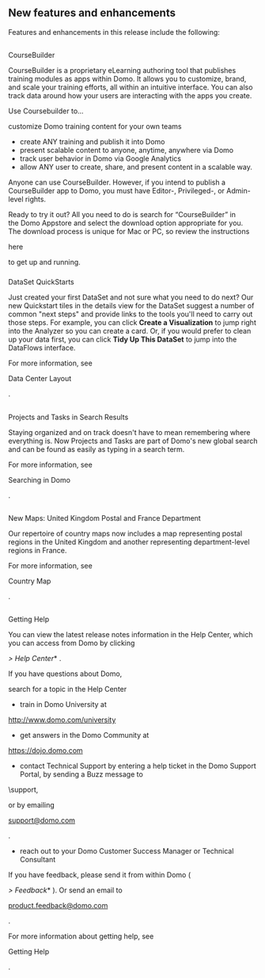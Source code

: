 


 New features and enhancements
--------------------------------

Features and enhancements in this release include the following:

##
 CourseBuilder

CourseBuilder is a proprietary eLearning authoring tool that publishes training modules as apps within Domo. It allows you to customize, brand, and scale your training efforts, all within an intuitive interface. You can also track data around how your users are interacting with the apps you create.


 Use Coursebuilder to...

 customize Domo training content for your own teams
* create ANY training and publish it into Domo
* present scalable content to anyone, anytime, anywhere via Domo
* track user behavior in Domo via Google Analytics
* allow ANY user to create, share, and present content in a scalable way.

Anyone can use CourseBuilder. However, if you intend to publish a CourseBuilder app to Domo, you must have Editor-, Privileged-, or Admin-level rights.


 Ready to try it out? All you need to do is search for “CourseBuilder” in the Domo Appstore and select the download option appropriate for you. The download process is unique for Mac or PC, so review the instructions

here

to get up and running.


###
 DataSet QuickStarts

Just created your first DataSet and not sure what you need to do next? Our new Quickstart tiles in the details view for the DataSet suggest a number of common "next steps" and provide links to the tools you'll need to carry out those steps. For example, you can click
 **Create a Visualization**
 to jump right into the Analyzer so you can create a card. Or, if you would prefer to clean up your data first, you can click
 **Tidy Up This DataSet**
 to jump into the DataFlows interface.

For more information, see

Data Center Layout

.

##
 Projects and Tasks in Search Results

Staying organized and on track doesn't have to mean remembering where everything is. Now Projects and Tasks are part of Domo's new global search and can be found as easily as typing in a search term.

For more information, see

Searching in Domo

.

##
 New Maps: United Kingdom Postal and France Department

Our repertoire of country maps now includes a map representing postal regions in the United Kingdom and another representing department-level regions in France.


 For more information, see

Country Map

.

##
 Getting Help

You can view the latest release notes information in the Help Center, which you can access from Domo by clicking

*> Help Center**
 .


 If you have questions about Domo,

 search for a topic in the Help Center
* train in Domo University at

http://www.domo.com/university
* get answers in the Domo Community at

https://dojo.domo.com
* contact Technical Support by entering a help ticket in the Domo Support Portal, by sending a Buzz message to

\support,

or by emailing

support@domo.com

.
* reach out to your Domo Customer Success Manager or Technical Consultant

If you have feedback, please send it from within Domo (

*> Feedback**
 ). Or send an email to

product.feedback@domo.com

.


 For more information about getting help, see

Getting Help

.

